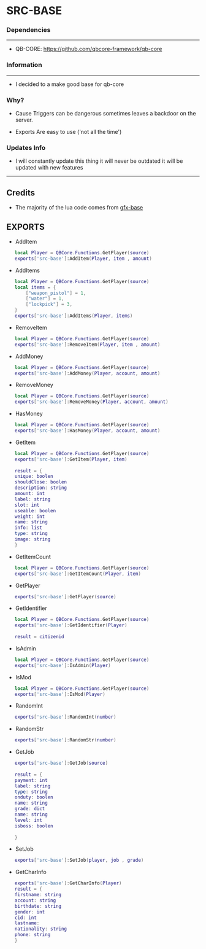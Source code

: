 # SRC-BASE

### Dependencies
***
- QB-CORE: https://github.com/qbcore-framework/qb-core
### Information
***
- I decided to a make good base for qb-core

### Why?
- Cause Triggers can be dangerous sometimes leaves a backdoor on the server.

- Exports Are easy to use ('not all the time')

### Updates Info

 - I will constantly update this thing it will never be outdated it will be updated with new features

***


## Credits
- The majority of the lua code comes from [gfx-base](https://github.com/fizzfau/gfx-base)


## EXPORTS
- AddItem
 ```lua
    local Player = QBCore.Functions.GetPlayer(source)
    exports['src-base']:AddItem(Player, item , amount)
```
- AddItems
 ```lua
    local Player = QBCore.Functions.GetPlayer(source)
    local items = {
        ["weapon_pistol"] = 1,
        ["water"] = 1,
        ["lockpick"] = 3,
    }
    exports['src-base']:AddItems(Player, items)
```
- RemoveItem
 ```lua
    local Player = QBCore.Functions.GetPlayer(source)
    exports['src-base']:RemoveItem(Player, item , amount)
```
- AddMoney
 ```lua
    local Player = QBCore.Functions.GetPlayer(source)
    exports['src-base']:AddMoney(Player, account, amount)
```
- RemoveMoney
 ```lua
    local Player = QBCore.Functions.GetPlayer(source)
    exports['src-base']:RemoveMoney(Player, account, amount)
```
- HasMoney
 ```lua
    local Player = QBCore.Functions.GetPlayer(source)
    exports['src-base']:HasMoney(Player, account, amount)
```

- GetItem
 ```lua
    local Player = QBCore.Functions.GetPlayer(source)
    exports['src-base']:GetItem(Player, item)
    
    result = {
    unique: boolen
    shouldClose: boolen
    description: string
    amount: int
    label: string
    slot: int
    useable: boolen
    weight: int
    name: string
    info: list
    type: string
    image: string
    }
```
- GetItemCount
 ```lua
    local Player = QBCore.Functions.GetPlayer(source)
    exports['src-base']:GetItemCount(Player, item)
```

- GetPlayer
 ```lua
    exports['src-base']:GetPlayer(source)
```
- GetIdentifier
 ```lua
    local Player = QBCore.Functions.GetPlayer(source)
    exports['src-base']:GetIdentifier(Player)
    
    result = citizenid
```
- IsAdmin
 ```lua
    local Player = QBCore.Functions.GetPlayer(source)
    exports['src-base']:IsAdmin(Player)
```
- IsMod
 ```lua
    local Player = QBCore.Functions.GetPlayer(source)
    exports['src-base']:IsMod(Player)
```

- RandomInt
 ```lua
    exports['src-base']:RandomInt(number)
```
- RandomStr
 ```lua
    exports['src-base']:RandomStr(number)
```


- GetJob
 ```lua
    exports['src-base']:GetJob(source)
    
    result = {
    payment: int
    label: string
    type: string
    onduty: boolen
    name: string
    grade: dict
    name: string
    level: int
    isboss: boolen
    
    }
```

- SetJob
 ```lua
    exports['src-base']:SetJob(player, job , grade)
```

- GetCharInfo
 ```lua
    exports['src-base']:GetCharInfo(Player)
    result = {
    firstname: string
    account: string
    birthdate: string 
    gender: int 
    cid: int
    lastname: 
    nationality: string
    phone: string 
    }
```



